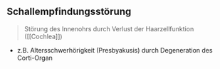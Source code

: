 ## Schallempfindungsstörung
> Störung des Innenohrs durch Verlust der Haarzellfunktion ([[Cochlea]])

- z.B. Altersschwerhörigkeit (Presbyakusis) durch Degeneration des Corti-Organ